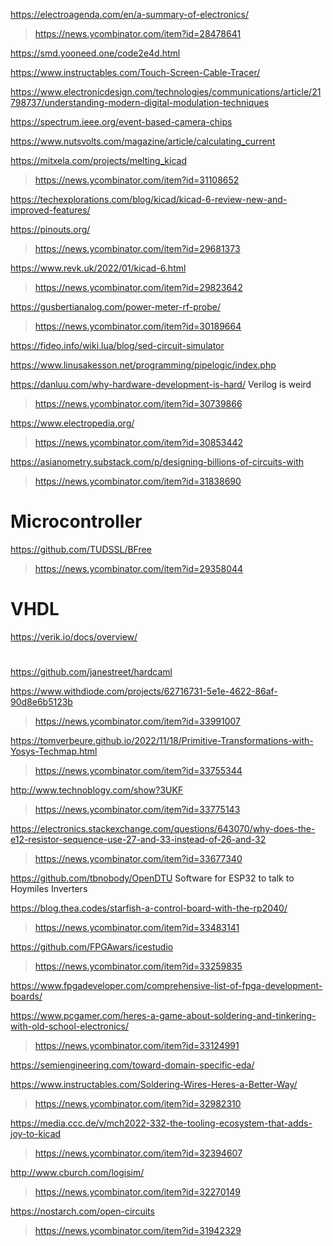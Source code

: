 https://electroagenda.com/en/a-summary-of-electronics/
> https://news.ycombinator.com/item?id=28478641

https://smd.yooneed.one/code2e4d.html

https://www.instructables.com/Touch-Screen-Cable-Tracer/

https://www.electronicdesign.com/technologies/communications/article/21798737/understanding-modern-digital-modulation-techniques

https://spectrum.ieee.org/event-based-camera-chips

https://www.nutsvolts.com/magazine/article/calculating_current

https://mitxela.com/projects/melting_kicad
> https://news.ycombinator.com/item?id=31108652

https://techexplorations.com/blog/kicad/kicad-6-review-new-and-improved-features/

https://pinouts.org/
> https://news.ycombinator.com/item?id=29681373

https://www.revk.uk/2022/01/kicad-6.html
> https://news.ycombinator.com/item?id=29823642

https://gusbertianalog.com/power-meter-rf-probe/
> https://news.ycombinator.com/item?id=30189664

https://fideo.info/wiki.lua/blog/sed-circuit-simulator

https://www.linusakesson.net/programming/pipelogic/index.php

https://danluu.com/why-hardware-development-is-hard/ Verilog is weird
> https://news.ycombinator.com/item?id=30739866

https://www.electropedia.org/
> https://news.ycombinator.com/item?id=30853442

https://asianometry.substack.com/p/designing-billions-of-circuits-with
> https://news.ycombinator.com/item?id=31838690

# Microcontroller
https://github.com/TUDSSL/BFree
> https://news.ycombinator.com/item?id=29358044

# VHDL
https://verik.io/docs/overview/ 

#
https://github.com/janestreet/hardcaml

https://www.withdiode.com/projects/62716731-5e1e-4622-86af-90d8e6b5123b
> https://news.ycombinator.com/item?id=33991007

https://tomverbeure.github.io/2022/11/18/Primitive-Transformations-with-Yosys-Techmap.html
> https://news.ycombinator.com/item?id=33755344

http://www.technoblogy.com/show?3UKF
> https://news.ycombinator.com/item?id=33775143

https://electronics.stackexchange.com/questions/643070/why-does-the-e12-resistor-sequence-use-27-and-33-instead-of-26-and-32
> https://news.ycombinator.com/item?id=33677340

https://github.com/tbnobody/OpenDTU Software for ESP32 to talk to Hoymiles Inverters

https://blog.thea.codes/starfish-a-control-board-with-the-rp2040/
> https://news.ycombinator.com/item?id=33483141

https://github.com/FPGAwars/icestudio
> https://news.ycombinator.com/item?id=33259835

https://www.fpgadeveloper.com/comprehensive-list-of-fpga-development-boards/

https://www.pcgamer.com/heres-a-game-about-soldering-and-tinkering-with-old-school-electronics/
> https://news.ycombinator.com/item?id=33124991

https://semiengineering.com/toward-domain-specific-eda/

https://www.instructables.com/Soldering-Wires-Heres-a-Better-Way/
> https://news.ycombinator.com/item?id=32982310

https://media.ccc.de/v/mch2022-332-the-tooling-ecosystem-that-adds-joy-to-kicad
> https://news.ycombinator.com/item?id=32394607

http://www.cburch.com/logisim/
> https://news.ycombinator.com/item?id=32270149

https://nostarch.com/open-circuits
> https://news.ycombinator.com/item?id=31942329
